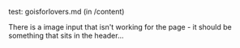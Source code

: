 test: goisforlovers.md (in /content)

There is a image input that isn't working for the page - it should be something that sits in the header...
